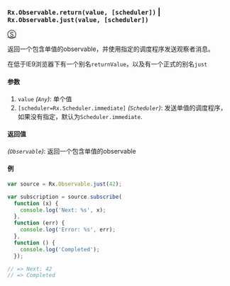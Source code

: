 ### `Rx.Observable.return(value, [scheduler])` | `Rx.Observable.just(value, [scheduler])` ###

[&#x24C8;](https://github.com/Reactive-Extensions/RxJS/blob/master/src/core/perf/operators/just.js "View in source")

返回一个包含单值的observable，并使用指定的调度程序发送观察者消息。

在低于IE9浏览器下有一个别名`returnValue`，以及有一个正式的别名`just`

#### 参数
1. `value` *(`Any`)*: 单个值
2. `[scheduler=Rx.Scheduler.immediate]` *(`Scheduler`)*: 发送单值的调度程序，如果没有指定，默认为`Scheduler.immediate`.

#### 返回值
*(`Observable`)*: 返回一个包含单值的observable

#### 例
```js
var source = Rx.Observable.just(42);

var subscription = source.subscribe(
  function (x) {
    console.log('Next: %s', x);
  },
  function (err) {
    console.log('Error: %s', err);
  },
  function () {
    console.log('Completed');
  });

// => Next: 42
// => Completed
```

[](http://jsbin.com/yupil/1/embed?js,console)
